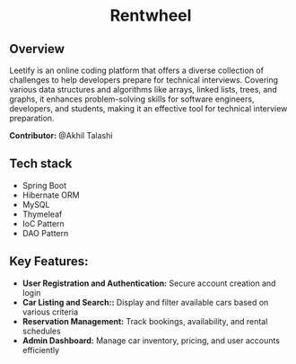 <H1 align="center">Rentwheel</H1>

## Overview
Leetify is an online coding platform that offers a diverse collection of challenges to help developers prepare for technical interviews. Covering various data structures and algorithms like arrays, linked lists, trees, and graphs, it enhances problem-solving skills for software engineers, developers, and students, making it an effective tool for technical interview preparation.

**Contributor:** @Akhil Talashi

## Tech stack

 - Spring Boot
 - Hibernate ORM
 - MySQL
 - Thymeleaf
 - IoC Pattern
 - DAO Pattern


## Key Features:

- **User Registration and Authentication:** Secure account creation and login
- **Car Listing and Search::** Display and filter available cars based on various criteria
- **Reservation Management:**  Track bookings, availability, and rental schedules
- **Admin Dashboard:** Manage car inventory, pricing, and user accounts efficiently
